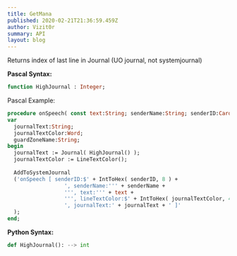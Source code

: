 ```yaml
---
title: GetMana
published: 2020-02-21T21:36:59.459Z
author: Vizit0r
summary: API
layout: blog
---
```


 

Returns index of last line in Journal (UO journal, not systemjournal)

**Pascal Syntax:**

```pascal
function HighJournal : Integer;
```

Pascal Example:
```pascal
procedure onSpeech( const text:String; senderName:String; senderID:Cardinal );
var
  journalText:String;
  journalTextColor:Word;
  guardZoneName:String;
begin 
  journalText := Journal( HighJournal() );
  journalTextColor := LineTextColor();
        
  AddToSystemJournal
  ('onSpeech [ senderID:$' + IntToHex( senderID, 8 ) + 
                  ', senderName:''' + senderName +  
                  ''', text:''' + text + 
                  ''', lineTextColor:$' + IntToHex( journalTextColor, 4 ) + 
                  ', journalText:' + journalText + ' ]' 
  );  
end;
```

**Python Syntax:**
```python
def HighJournal(): --> int
```
